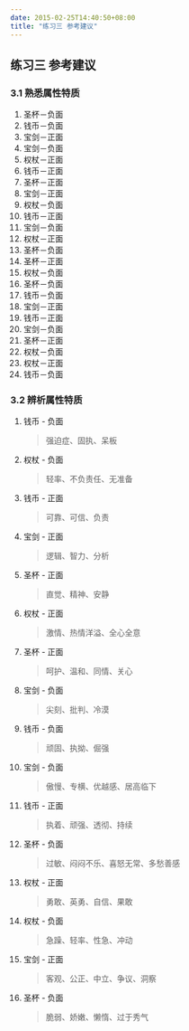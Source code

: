 ```yaml
---
date: 2015-02-25T14:40:50+08:00
title: "练习三 参考建议"
---
```


## 练习三 参考建议

### 3.1 熟悉属性特质

1. 圣杯－负面
1. 钱币－负面
1. 宝剑－正面
1. 宝剑－负面
1. 权杖－正面
1. 钱币－正面
1. 圣杯－正面
1. 宝剑－正面
1. 权杖－负面
1. 钱币－正面
1. 宝剑－负面
1. 权杖－正面
1. 圣杯－负面
1. 圣杯－正面
1. 权杖－负面
1. 圣杯－负面
1. 钱币－负面
1. 宝剑－正面
1. 钱币－正面
1. 宝剑－负面
1. 圣杯－正面
1. 权杖－负面
1. 权杖－正面
1. 钱币－负面

### 3.2 辨析属性特质

1. 钱币 - 负面

	> 强迫症、固执、呆板

1. 权杖 - 负面

	> 轻率、不负责任、无准备

1. 钱币 - 正面

	> 可靠、可信、负责

1. 宝剑 - 正面

	> 逻辑、智力、分析

1. 圣杯 - 正面

	> 直觉、精神、安静

1. 权杖 - 正面

	> 激情、热情洋溢、全心全意

1. 圣杯 - 正面

	> 呵护、温和、同情、关心

1. 宝剑 - 负面

	> 尖刻、批判、冷漠

1. 钱币 - 负面

	> 顽固、执拗、倔强

1. 宝剑 - 负面

	> 傲慢、专横、优越感、居高临下

1. 钱币 - 正面

	> 执着、顽强、透彻、持续

1. 圣杯 - 负面

	> 过敏、闷闷不乐、喜怒无常、多愁善感

1. 权杖 - 正面

	> 勇敢、英勇、自信、果敢

1. 权杖 - 负面

	> 急躁、轻率、性急、冲动

1. 宝剑 - 正面

	> 客观、公正、中立、争议、洞察

1. 圣杯 - 负面

	> 脆弱、娇嫩、懒惰、过于秀气

